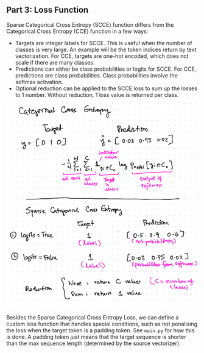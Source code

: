 ## Part 3: Loss Function

Sparse Categorical Cross Entropy (SCCE) function differs from the Categorical Cross Entropy (CCE) function in a few ways:
- Targets are integer labels for SCCE. This is useful when the number of classes is very large. An example will be the token indices return by text vectorization. For CCE, targets are one-hot encoded, which does not scale if there are many classes.
- Predictions can either be class probabilities or logits for SCCE. For CCE, predictions are class probabilities. Class probabilities involve the softmax activation.
- Optional reduction can be applied to the SCCE loss to sum up the losses to 1 number. Without reduction, 1 loss value is returned per class.

![scce](scce.png)

Besides the Sparse Categorical Cross Entropy Loss, we can define a custom loss function that handles special conditions, such as not penalising the loss when the target token is a padding token. See `main.py` for how this is done. A padding token just means that the target sequence is shorter than the max sequence length (determined by the source vectorizer).
